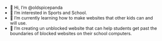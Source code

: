 - 👋 Hi, I’m @oldspicepanda
- 👀 I’m interested in Sports and School.
- 🌱 I’m currently learning how to make websites that other kids can and will use.
- 💞️ I’m creating un unblocked website that can help students get past the boundaries of blocked websites on their school computers.

<!---
oldspicepanda/oldspicepanda is a ✨ special ✨ repository because its `README.md` (this file) appears on your GitHub profile.
You can click the Preview link to take a look at your changes.
--->

